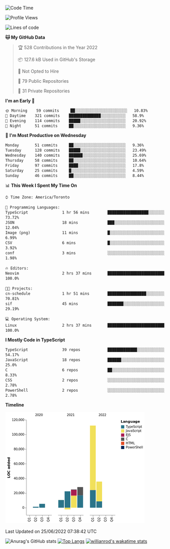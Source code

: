 <!--START_SECTION:waka-->
![Code Time](http://img.shields.io/badge/Code%20Time-238%20hrs%2017%20mins-blue)

![Profile Views](http://img.shields.io/badge/Profile%20Views-8-blue)

![Lines of code](https://img.shields.io/badge/From%20Hello%20World%20I%27ve%20Written-238%20Thousand%20lines%20of%20code-blue)

**🐱 My GitHub Data** 

> 🏆 528 Contributions in the Year 2022
 > 
> 📦 127.6 kB Used in GitHub's Storage 
 > 
> 🚫 Not Opted to Hire
 > 
> 📜 79 Public Repositories 
 > 
> 🔑 31 Private Repositories  
 > 
**I'm an Early 🐤** 

```text
🌞 Morning    59 commits     ██░░░░░░░░░░░░░░░░░░░░░░░   10.83% 
🌆 Daytime    321 commits    ██████████████░░░░░░░░░░░   58.9% 
🌃 Evening    114 commits    █████░░░░░░░░░░░░░░░░░░░░   20.92% 
🌙 Night      51 commits     ██░░░░░░░░░░░░░░░░░░░░░░░   9.36%

```
📅 **I'm Most Productive on Wednesday** 

```text
Monday       51 commits     ██░░░░░░░░░░░░░░░░░░░░░░░   9.36% 
Tuesday      128 commits    █████░░░░░░░░░░░░░░░░░░░░   23.49% 
Wednesday    140 commits    ██████░░░░░░░░░░░░░░░░░░░   25.69% 
Thursday     58 commits     ██░░░░░░░░░░░░░░░░░░░░░░░   10.64% 
Friday       97 commits     ████░░░░░░░░░░░░░░░░░░░░░   17.8% 
Saturday     25 commits     █░░░░░░░░░░░░░░░░░░░░░░░░   4.59% 
Sunday       46 commits     ██░░░░░░░░░░░░░░░░░░░░░░░   8.44%

```


📊 **This Week I Spent My Time On** 

```text
⌚︎ Time Zone: America/Toronto

💬 Programming Languages: 
TypeScript               1 hr 56 mins        ██████████████████░░░░░░░   73.72% 
JSON                     18 mins             ███░░░░░░░░░░░░░░░░░░░░░░   12.04% 
Image (png)              11 mins             █░░░░░░░░░░░░░░░░░░░░░░░░   6.99% 
CSV                      6 mins              █░░░░░░░░░░░░░░░░░░░░░░░░   3.92% 
conf                     3 mins              ░░░░░░░░░░░░░░░░░░░░░░░░░   1.98%

🔥 Editors: 
Neovim                   2 hrs 37 mins       █████████████████████████   100.0%

🐱‍💻 Projects: 
cn-schedule              1 hr 51 mins        █████████████████░░░░░░░░   70.81% 
sif                      45 mins             ███████░░░░░░░░░░░░░░░░░░   29.19%

💻 Operating System: 
Linux                    2 hrs 37 mins       █████████████████████████   100.0%

```

**I Mostly Code in TypeScript** 

```text
TypeScript               39 repos            █████████████░░░░░░░░░░░░   54.17% 
JavaScript               18 repos            ██████░░░░░░░░░░░░░░░░░░░   25.0% 
C                        6 repos             ██░░░░░░░░░░░░░░░░░░░░░░░   8.33% 
CSS                      2 repos             ░░░░░░░░░░░░░░░░░░░░░░░░░   2.78% 
PowerShell               2 repos             ░░░░░░░░░░░░░░░░░░░░░░░░░   2.78%

```


**Timeline**

![Chart not found](https://raw.githubusercontent.com/wise-introvert/wise-introvert/master/charts/bar_graph.png) 


 Last Updated on 25/06/2022 07:38:42 UTC
<!--END_SECTION:waka-->

![Anurag's GitHub stats](https://github-readme-stats.vercel.app/api?username=wise-introvert&count_private=true&show_icons=true)
[![Top Langs](https://github-readme-stats.vercel.app/api/top-langs/?username=wise-introvert&langs_count=10)](https://github.com/anuraghazra/github-readme-stats)
[![willianrod's wakatime stats](https://github-readme-stats.vercel.app/api/wakatime?username=wiseintrovert)](https://github.com/anuraghazra/github-readme-stats)
